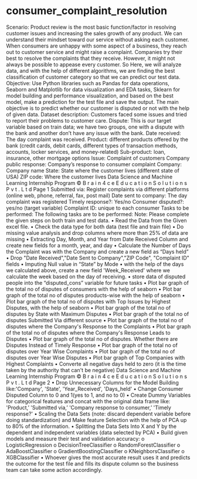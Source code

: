 # consumer_complaint_resolution
Scenario: Product review is the most basic function/factor in resolving customer issues and
increasing the sales growth of any product. We can understand their mindset toward our service
without asking each customer.
When consumers are unhappy with some aspect of a business, they reach out to customer
service and might raise a complaint. Companies try their best to resolve the complaints that they
receive. However, it might not always be possible to appease every customer.
So Here, we will analyze data, and with the help of different algorithms, we are finding the best
classification of customer category so that we can predict our test data.
Objective: Use Python libraries such as Pandas for data operations, Seaborn and Matplotlib for
data visualization and EDA tasks, Sklearn for model building and performance visualization, and
based on the best model, make a prediction for the test file and save the output.
The main objective is to predict whether our customer is disputed or not with the help of given
data.
Dataset description:
Customers faced some issues and tried to report their problems to customer care.
Dispute: This is our target variable based on train data; we have two groups, one with a dispute
with the bank and another don’t have any issue with the bank.
Date received: The day complaint was received.
Product: different products offered by the bank (credit cards, debit cards, different types of
transaction methods, accounts, locker services, and money-related)
Sub-product: loan, insurance, other mortgage options
Issue: Complaint of customers
Company public response: Company’s response to consumer complaint
Company: Company name
State: State where the customer lives (different state of USA)
ZIP code: Where the customer lives
Data Science and Machine Learning Internship Program
© B r a i n 4 c e E d u c a t i o n S o l u t i o n s P v t . L t d Page 1
Submitted via: Register complaints via different platforms (online web, phone, referral, fax, post
mail)
Date sent to company: The day complaint was registered
Timely response?: Yes/no
Consumer disputed?: yes/no (target variable)
Complaint ID: unique to each consumer
Tasks to be performed:
The following tasks are to be performed:
Note: Please complete the given steps on both train and test data.
• Read the Data from the Given excel file.
• Check the data type for both data (test file and train file)
• Do missing value analysis and drop columns where more than 25% of data are missing
• Extracting Day, Month, and Year from Date Received Column and create new fields for a
month, year, and day
• Calculate the Number of Days the Complaint was with the Company and create a new
field as “Days held”
• Drop "Date Received","Date Sent to Company","ZIP Code", "Complaint ID" fields
• Imputing Null value in “State” by Mode
• with the help of the days we calculated above, create a new field 'Week_Received' where
we calculate the week based on the day of receiving.
• store data of disputed people into the “disputed_cons” variable for future tasks
• Plot bar graph of the total no of disputes of consumers with the help of seaborn
• Plot bar graph of the total no of disputes products-wise with the help of seaborn
• Plot bar graph of the total no of disputes with Top Issues by Highest Disputes, with the
help of seaborn
• Plot bar graph of the total no of disputes by State with Maximum Disputes
• Plot bar graph of the total no of disputes Submitted Via different source
• Plot bar graph of the total no of disputes where the Company's Response to the
Complaints
• Plot bar graph of the total no of disputes where the Company's Response Leads to
Disputes
• Plot bar graph of the total no of disputes. Whether there are Disputes Instead of Timely
Response
• Plot bar graph of the total no of disputes over Year Wise Complaints
• Plot bar graph of the total no of disputes over Year Wise Disputes
• Plot bar graph of Top Companies with Highest Complaints
• Converte all negative days held to zero (it is the time taken by the authority that can't be
negative)
Data Science and Machine Learning Internship Program
© B r a i n 4 c e E d u c a t i o n S o l u t i o n s P v t . L t d Page 2
• Drop Unnecessary Columns for the Model Building
like:'Company', 'State', 'Year_Received', 'Days_held'
• Change Consumer Disputed Column to 0 and 1(yes to 1, and no to 0)
• Create Dummy Variables for categorical features and concat with the original data frame
like: 'Product,’ 'Submitted via,’ 'Company response to consumer,’ 'Timely response?'
• Scaling the Data Sets (note: discard dependent variable before doing standardization)
and Make feature Selection with the help of PCA up to 80% of the information.
• Splitting the Data Sets Into X and Y by the dependent and independent variables (data
selected by PCA)
• Build given models and measure their test and validation accuracy:
o LogisticRegression
o DecisionTreeClassifier
o RandomForestClassifier
o AdaBoostClassifier
o GradientBoostingClassifier
o KNeighborsClassifier
o XGBClassifier
• Whoever gives the most accurate result uses it and predicts the outcome for the test file
and fills its dispute column so the business team can take some action accordingly.
